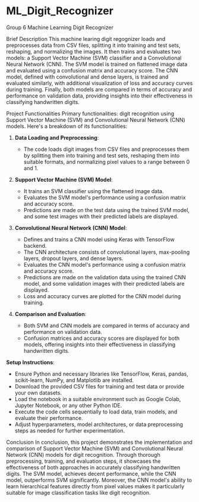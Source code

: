 # ML_Digit_Recognizer
Group 6 Machine Learning Digit Recognizer

Brief Description
This machine learing digit regognizer loads and preprocesses data  from CSV files, splitting it into training and test sets, reshaping, and normalizing the images. It then trains and evaluates two models: a Support Vector Machine (SVM) classifier and a Convolutional Neural Network (CNN). The SVM model is trained on flattened image data and evaluated using a confusion matrix and accuracy score. The CNN model, defined with convolutional and dense layers, is trained and evaluated similarly, with additional visualization of loss and accuracy curves during training. Finally, both models are compared in terms of accuracy and performance on validation data, providing insights into their effectiveness in classifying handwritten digits.

Project Functionalities
Primary functionalities: digit recognition using Support Vector Machine (SVM) and Convolutional Neural Network (CNN) models. 
Here's a breakdown of its functionalities:

1. **Data Loading and Preprocessing**:
   - The code loads digit images from CSV files and preprocesses them by splitting them into training and test sets, reshaping them into suitable formats, and normalizing pixel values to a range between 0 and 1.

2. **Support Vector Machine (SVM) Model**:
   - It trains an SVM classifier using the flattened image data.
   - Evaluates the SVM model's performance using a confusion matrix and accuracy score.
   - Predictions are made on the test data using the trained SVM model, and some test images with their predicted labels are displayed.

3. **Convolutional Neural Network (CNN) Model**:
   - Defines and trains a CNN model using Keras with TensorFlow backend.
   - The CNN architecture consists of convolutional layers, max-pooling layers, dropout layers, and dense layers.
   - Evaluates the CNN model's performance using a confusion matrix and accuracy score.
   - Predictions are made on the validation data using the trained CNN model, and some validation images with their predicted labels are displayed.
   - Loss and accuracy curves are plotted for the CNN model during training.

4. **Comparison and Evaluation**:
   - Both SVM and CNN models are compared in terms of accuracy and performance on validation data.
   - Confusion matrices and accuracy scores are displayed for both models, offering insights into their effectiveness in classifying handwritten digits.

**Setup Instructions**:
   - Ensure Python and necessary libraries like TensorFlow, Keras, pandas, scikit-learn, NumPy, and Matplotlib are installed.
   - Download the provided CSV files for training and test data or provide your own datasets.
   - Load the notebook in a suitable environment such as Google Colab, Jupyter Notebook, or any other Python IDE.
   - Execute the code cells sequentially to load data, train models, and evaluate their performance.
   - Adjust hyperparameters, model architectures, or data preprocessing steps as needed for further experimentation.

Conclusion
In conclusion, this project demonstrates the implementation and comparison of Support Vector Machine (SVM) and Convolutional Neural Network (CNN) models for digit recognition. Through thorough preprocessing, training, and evaluation steps, it showcases the effectiveness of both approaches in accurately classifying handwritten digits. The SVM model, achieves decent performance, while the CNN model, outperforms SVM significantly. Moreover, the CNN model's ability to learn hierarchical features directly from pixel values makes it particularly suitable for image classification tasks like digit recognition.
